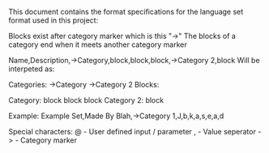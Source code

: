 This document contains the format specifications for the language set format used in this project:

Blocks exist after category marker which is this "->"
The blocks of a category end when it meets another category marker

Name,Description,->Category,block,block,block,->Category 2,block
Will be interpeted as:

Categories:
->Category
->Category  2
Blocks:

Category:
block
block
block
Category 2:
block

Example:
Example Set,Made By Blah,->Category 1,J,b,k,a,s,e,a,d

Special characters:
@ - User defined input / parameter
, - Value seperator
-> - Category marker

